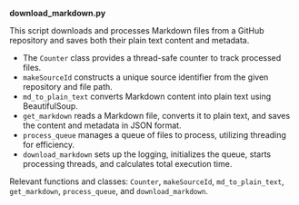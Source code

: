**download_markdown.py**

This script downloads and processes Markdown files from a GitHub repository and saves both their plain text content and metadata.

- The `Counter` class provides a thread-safe counter to track processed files.
- `makeSourceId` constructs a unique source identifier from the given repository and file path.
- `md_to_plain_text` converts Markdown content into plain text using BeautifulSoup.
- `get_markdown` reads a Markdown file, converts it to plain text, and saves the content and metadata in JSON format.
- `process_queue` manages a queue of files to process, utilizing threading for efficiency.
- `download_markdown` sets up the logging, initializes the queue, starts processing threads, and calculates total execution time.

Relevant functions and classes: `Counter`, `makeSourceId`, `md_to_plain_text`, `get_markdown`, `process_queue`, and `download_markdown`.

